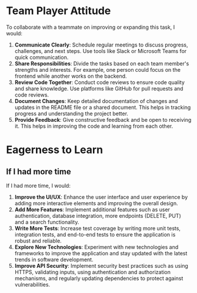 # Team Player Attitude

To collaborate with a teammate on improving or expanding this task, I would:

1. **Communicate Clearly**: Schedule regular meetings to discuss progress, challenges, and next steps. Use tools like Slack or Microsoft Teams for quick communication.
2. **Share Responsibilities**: Divide the tasks based on each team member's strengths and interests. For example, one person could focus on the frontend while another works on the backend.
3. **Review Code Together**: Conduct code reviews to ensure code quality and share knowledge. Use platforms like GitHub for pull requests and code reviews.
4. **Document Changes**: Keep detailed documentation of changes and updates in the README file or a shared document. This helps in tracking progress and understanding the project better.
5. **Provide Feedback**: Give constructive feedback and be open to receiving it. This helps in improving the code and learning from each other.

# Eagerness to Learn

## If I had more time

If I had more time, I would:

1. **Improve the UI/UX**: Enhance the user interface and user experience by adding more interactive elements and improving the overall design.
2. **Add More Features**: Implement additional features such as user authentication, database integration, more endpoints (DELETE, PUT) and a search functionality.
3. **Write More Tests**: Increase test coverage by writing more unit tests, integration tests, and end-to-end tests to ensure the application is robust and reliable.
4. **Explore New Technologies**: Experiment with new technologies and frameworks to improve the application and stay updated with the latest trends in software development.
5. **Improve API Security**: Implement security best practices such as using HTTPS, validating inputs, using authentication and authorization mechanisms, and regularly updating dependencies to protect against vulnerabilities.